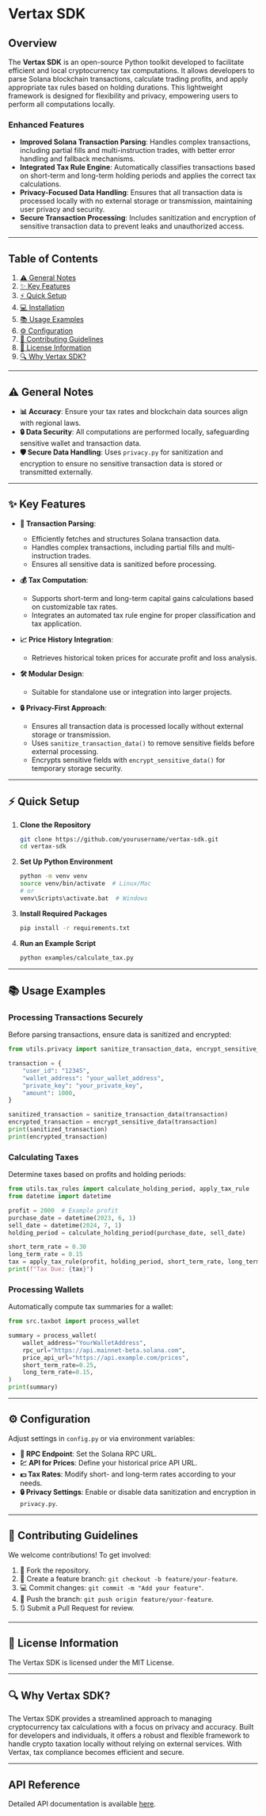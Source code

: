 # **Vertax SDK**

## **Overview**

The **Vertax SDK** is an open-source Python toolkit developed to facilitate efficient and local cryptocurrency tax computations. It allows developers to parse Solana blockchain transactions, calculate trading profits, and apply appropriate tax rules based on holding durations. This lightweight framework is designed for flexibility and privacy, empowering users to perform all computations locally.

### **Enhanced Features**
- **Improved Solana Transaction Parsing**: Handles complex transactions, including partial fills and multi-instruction trades, with better error handling and fallback mechanisms.
- **Integrated Tax Rule Engine**: Automatically classifies transactions based on short-term and long-term holding periods and applies the correct tax calculations.
- **Privacy-Focused Data Handling**: Ensures that all transaction data is processed locally with no external storage or transmission, maintaining user privacy and security.
- **Secure Transaction Processing**: Includes sanitization and encryption of sensitive transaction data to prevent leaks and unauthorized access.

---

## **Table of Contents**

1. [⚠️ General Notes](#️general-notes)
2. [✨ Key Features](#key-features)
3. [⚡ Quick Setup](#quick-setup)
4. [💻 Installation](#installation)
5. [📚 Usage Examples](#usage-examples)
6. [⚙️ Configuration](#️configuration)
7. [🤝 Contributing Guidelines](#contributing-guidelines)
8. [📄 License Information](#license-information)
9. [🔍 Why Vertax SDK?](#why-vertax-sdk)

---

## ⚠️ **General Notes**

- **📊 Accuracy**: Ensure your tax rates and blockchain data sources align with regional laws.
- **🔒 Data Security**: All computations are performed locally, safeguarding sensitive wallet and transaction data.
- **🛡 Secure Data Handling**: Uses `privacy.py` for sanitization and encryption to ensure no sensitive transaction data is stored or transmitted externally.

---

## ✨ **Key Features**

- **🔗 Transaction Parsing**:
  - Efficiently fetches and structures Solana transaction data.
  - Handles complex transactions, including partial fills and multi-instruction trades.
  - Ensures all sensitive data is sanitized before processing.

- **💰 Tax Computation**:
  - Supports short-term and long-term capital gains calculations based on customizable tax rates.
  - Integrates an automated tax rule engine for proper classification and tax application.

- **📈 Price History Integration**:
  - Retrieves historical token prices for accurate profit and loss analysis.

- **🛠️ Modular Design**:
  - Suitable for standalone use or integration into larger projects.

- **🔒 Privacy-First Approach**:
  - Ensures all transaction data is processed locally without external storage or transmission.
  - Uses `sanitize_transaction_data()` to remove sensitive fields before external processing.
  - Encrypts sensitive fields with `encrypt_sensitive_data()` for temporary storage security.

---

## ⚡ **Quick Setup**

1. **Clone the Repository**

   ```bash
   git clone https://github.com/yourusername/vertax-sdk.git
   cd vertax-sdk
   ```

2. **Set Up Python Environment**

   ```bash
   python -m venv venv
   source venv/bin/activate  # Linux/Mac
   # or
   venv\Scripts\activate.bat  # Windows
   ```

3. **Install Required Packages**

   ```bash
   pip install -r requirements.txt
   ```

4. **Run an Example Script**

   ```bash
   python examples/calculate_tax.py
   ```

---

## 📚 **Usage Examples**

### **Processing Transactions Securely**

Before parsing transactions, ensure data is sanitized and encrypted:

```python
from utils.privacy import sanitize_transaction_data, encrypt_sensitive_data

transaction = {
    "user_id": "12345",
    "wallet_address": "your_wallet_address",
    "private_key": "your_private_key",
    "amount": 1000,
}

sanitized_transaction = sanitize_transaction_data(transaction)
encrypted_transaction = encrypt_sensitive_data(transaction)
print(sanitized_transaction)
print(encrypted_transaction)
```

### **Calculating Taxes**

Determine taxes based on profits and holding periods:

```python
from utils.tax_rules import calculate_holding_period, apply_tax_rule
from datetime import datetime

profit = 2000  # Example profit
purchase_date = datetime(2023, 6, 1)
sell_date = datetime(2024, 7, 1)
holding_period = calculate_holding_period(purchase_date, sell_date)

short_term_rate = 0.30
long_term_rate = 0.15
tax = apply_tax_rule(profit, holding_period, short_term_rate, long_term_rate)
print(f"Tax Due: {tax}")
```

### **Processing Wallets**

Automatically compute tax summaries for a wallet:

```python
from src.taxbot import process_wallet

summary = process_wallet(
    wallet_address="YourWalletAddress",
    rpc_url="https://api.mainnet-beta.solana.com",
    price_api_url="https://api.example.com/prices",
    short_term_rate=0.25,
    long_term_rate=0.15,
)
print(summary)
```

---

## ⚙️ **Configuration**

Adjust settings in `config.py` or via environment variables:

- **🔗 RPC Endpoint**: Set the Solana RPC URL.
- **💹 API for Prices**: Define your historical price API URL.
- **💵 Tax Rates**: Modify short- and long-term rates according to your needs.
- **🔒 Privacy Settings**: Enable or disable data sanitization and encryption in `privacy.py`.

---

## 🤝 **Contributing Guidelines**

We welcome contributions! To get involved:

1. 🍴 Fork the repository.
2. 🌿 Create a feature branch: `git checkout -b feature/your-feature`.
3. 💻 Commit changes: `git commit -m "Add your feature"`.
4. 🚀 Push the branch: `git push origin feature/your-feature`.
5. 🔃 Submit a Pull Request for review.

---

## 📄 **License Information**

The Vertax SDK is licensed under the MIT License.

---

## 🔍 **Why Vertax SDK?**

The Vertax SDK provides a streamlined approach to managing cryptocurrency tax calculations with a focus on privacy and accuracy. Built for developers and individuals, it offers a robust and flexible framework to handle crypto taxation locally without relying on external services. With Vertax, tax compliance becomes efficient and secure.

---

## **API Reference**
Detailed API documentation is available [here](docs/API_REFERENCE.md).

